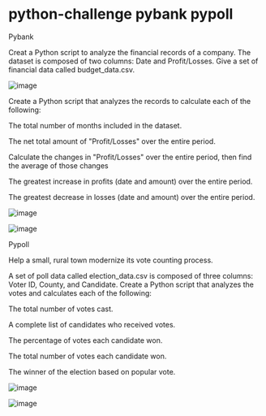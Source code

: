 # python-challenge pybank pypoll
Pybank


Creat a Python script to analyze the financial records of a company. The dataset is composed of two columns: Date and Profit/Losses. Give a set of financial data called budget_data.csv.



![image](https://user-images.githubusercontent.com/79819331/119210088-6b103c00-ba78-11eb-852b-2827e0ac5be9.png)

Create a Python script that analyzes the records to calculate each of the following:




The total number of months included in the dataset.


The net total amount of "Profit/Losses" over the entire period.


Calculate the changes in "Profit/Losses" over the entire period, then find the average of those changes


The greatest increase in profits (date and amount) over the entire period.


The greatest decrease in losses (date and amount) over the entire period.


![image](https://user-images.githubusercontent.com/79819331/119210363-bf67eb80-ba79-11eb-8035-939342eadc65.png)




![image](https://user-images.githubusercontent.com/79819331/119210298-77e15f80-ba79-11eb-8f83-8eb0cbd55ca0.png)

Pypoll


Help a small, rural town modernize its vote counting process.


A set of poll data called election_data.csv is composed of three columns: Voter ID, County, and Candidate. Create a Python script that analyzes the votes and calculates each of the following:


The total number of votes cast.


A complete list of candidates who received votes.


The percentage of votes each candidate won.


The total number of votes each candidate won.


The winner of the election based on popular vote.



![image](https://user-images.githubusercontent.com/79819331/119210511-89773700-ba7a-11eb-9658-a6d7b999b9d9.png)


![image](https://user-images.githubusercontent.com/79819331/119210558-c5aa9780-ba7a-11eb-8423-7c8b979c62cf.png)


